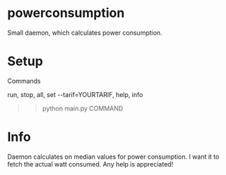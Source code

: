 # powerconsumption
Small daemon, which calculates power consumption.

# Setup
Commands 

  run, stop, all, set --tarif=YOURTARIF, help, info
  
  >> python main.py COMMAND

# Info
Daemon calculates on median values for power consumption. I want it to fetch the actual watt consumed. Any help is appreciated!
